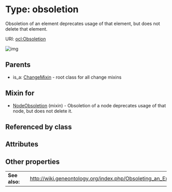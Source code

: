 
# Type: obsoletion


Obsoletion of an element deprecates usage of that element, but does not delete that element.

URI: [ocl:Obsoletion](http://w3id.org/oclObsoletion)


![img](http://yuml.me/diagram/nofunky;dir:TB/class/[NodeObsoletion]uses%20-.->[Obsoletion],[ChangeMixin]^-[Obsoletion],[NodeObsoletion],[ChangeMixin])

## Parents

 *  is_a: [ChangeMixin](ChangeMixin.md) - root class for all change mixins

## Mixin for

 * [NodeObsoletion](NodeObsoletion.md) (mixin)  - Obsoletion of a node deprecates usage of that node, but does not delete it.

## Referenced by class


## Attributes


## Other properties

|  |  |  |
| --- | --- | --- |
| **See also:** | | http://wiki.geneontology.org/index.php/Obsoleting_an_Existing_Ontology_Term |

